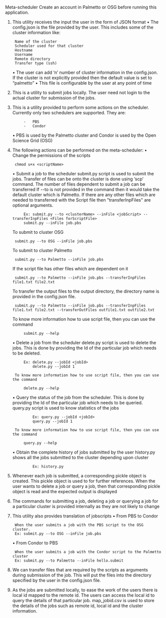 Meta-scheduler 
Create an account in Palmetto or OSG before running this application.
1. This utility receives the input the user in the form of JSON format
	• The config.json is the file provided by the user. This includes some of the cluster information like:
	
		Name of the cluster
		Scheduler used for that cluster
		Hostname
		Username
		Remote directory 
		Transfer type (ssh)
		
	• The user can add ‘n’ number of cluster information in the config.json. If the cluster is not explicitly provided then the                 default value is set to “palmetto”
	• This file is configurable by the user at any point of time
2. This is a utility to submit jobs locally. The user need not login to the actual cluster for submission of the jobs.
3. This is a utility provided to perform some actions on the scheduler. Currently only two schedulers are supported. They are:
			
            -	PBS 
            -	Condor
						
      •	PBS is used by the Palmetto cluster and Condor is used by the Open Science Grid (OSG)
4. The following actions can be performed on the meta-scheduler:
	• Change the permissions of the scripts
		
		chmod u+x <scriptName>
		
	• Submit a job to the scheduler	
		submit.py script is used to submit the jobs. Transfer of files can be onto the cluster is done using ‘scp’ command. The   number of files dependent to submit a job can be transferred
		If --to is not provided in the command then it would take the default cluster which is Palmetto. If there are any other files which are needed to transferred with the Script file then "transferInpFiles" are optional arguments.
		
			Ex: submit.py --to <clusterName> --inFile <jobScript> --transferInpFiles <Files forScriptFile>
		 	submit.py --inFile job.pbs 
	To submit to cluster OSG
			
		submit.py --to OSG --inFile job.pbs
			
	To submit to cluster Palmetto
			
		submit.py --to Palmetto --inFile job.pbs
			
	If the script file has other files which are dependent on it
			
		submit.py --to Palmetto --inFile job.pbs --transferInpFiles file1.txt file2.txt
		
	To transfer the output files to the output directory, the directory name is provided in the config.json file.

		submit.py --to Palmetto --inFile job.pbs --transferInpFiles file1.txt file2.txt --transferOutFiles outfile1.txt outfile2.txt
		
	To know more information how to use script file, then you can use the command
			
			submit.py --help
		
	• Delete a job from the scheduler 
		delete.py script is used to delete the jobs. This is done by providing the Id of the particular job which needs to be deleted.
		
			Ex: delete.py --jobId <jobId>
				delete.py --jobId 1
				
		To know more information how to use script file, then you can use the command
			
			delete.py --help
			
    • Query the status of the job from the scheduler. This is done by providing the Id of the particular job which needs to be queried.
	  	query.py script is used to know statistics of the jobs
			
				Ex: query.py --jobId <jobId>
				query.py --jobId 1
				
		To know more information how to use script file, then you can use the command
			
			query.py --help
			
     • Obtain the complete history of jobs submitted by the user
	 		 history.py shows all the jobs submitted to the cluster depending upon cluster
			 	
				Ex: history.py 
				
5. Whenever each job is submitted, a corresponding pickle object is created. This pickle object is used to for further references. When the user wants to delete a job or query a job, then that corresponding pickle object is read and the expected output is displayed
6. The commands for submitting a job, deleting a job or querying a job for a particular cluster is provided internally as they are not likely to change
7. This utility also provides translation of jobscripts
	• From PBS to Condor
		
		When the user submits a job with the PBS script to the OSG cluster. 
		Ex: submit.py --to OSG --inFile job.pbs 
    • From Condor to PBS
		
		When the user submits a job with the Condor script to the Palmetto cluster
		Ex: submit.py --to Palmetto --inFile hello.submit
8. We can transfer files that are required by the scripts as arguments during submission of the job. This will put the files into the directory specified by the user in the config.json file.
9. As the jobs are submitted locally, to ease the work of the users there is local id mapped to the remote id. The users can access the local id to query the details of that particular job.  map_jobid.csv is used to store the details of the jobs such as remote id, local id and the cluster information.


